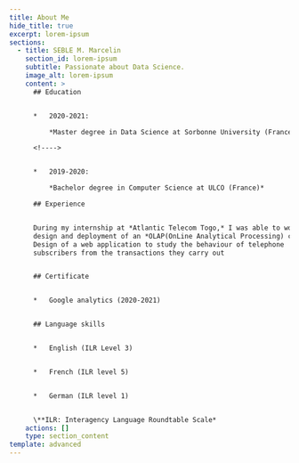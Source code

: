 ```yaml
---
title: About Me
hide_title: true
excerpt: lorem-ipsum
sections:
  - title: SEBLE M. Marcelin
    section_id: lorem-ipsum
    subtitle: Passionate about Data Science.
    image_alt: lorem-ipsum
    content: >
      ## Education


      *   2020-2021:

          *Master degree in Data Science at Sorbonne University (France)*

      <!---->


      *   2019-2020:

          *Bachelor degree in Computer Science at ULCO (France)*

      ## Experience


      During my internship at *Atlantic Telecom Togo,* I was able to work on the
      design and deployment of an *OLAP(OnLine Analytical Processing) cube*.
      Design of a web application to study the behaviour of telephone
      subscribers from the transactions they carry out


      ## Certificate


      *   Google analytics (2020-2021)


      ## Language skills


      *   English (ILR Level 3)


      *   French (ILR level 5)


      *   German (ILR level 1)


      \**ILR: Interagency Language Roundtable Scale*
    actions: []
    type: section_content
template: advanced
---
```

